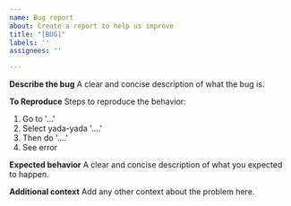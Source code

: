 ```yaml
---
name: Bug report
about: Create a report to help us improve
title: "[BUG]"
labels: ''
assignees: ''

---
```


**Describe the bug**
A clear and concise description of what the bug is.

**To Reproduce**
Steps to reproduce the behavior:
1. Go to '...'
2. Select yada-yada '....'
3. Then do '....'
4. See error

**Expected behavior**
A clear and concise description of what you expected to happen.

**Additional context**
Add any other context about the problem here.
